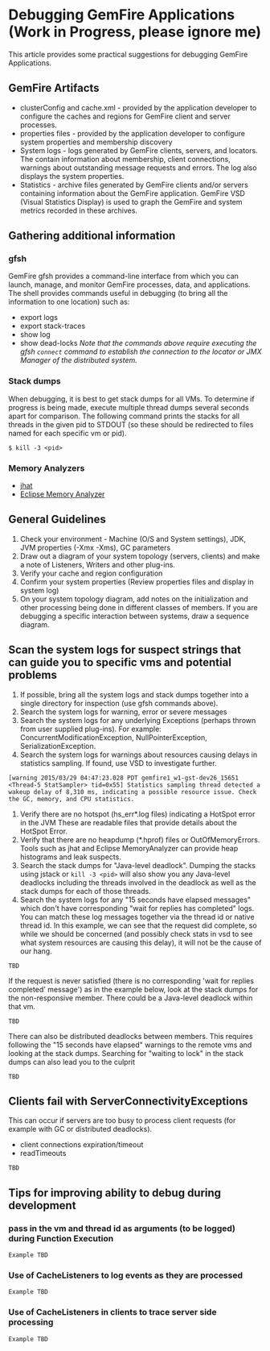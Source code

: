 # Debugging GemFire Applications (Work in Progress, please ignore me)

This article provides some practical suggestions for debugging GemFire Applications.

## GemFire Artifacts
* clusterConfig and cache.xml - provided by the application developer to configure the caches and regions for GemFire client and server processes.
* properties files - provided by the application developer to configure system properties and membership discovery
* System logs - logs generated by GemFire clients, servers, and locators. The contain information about membership, client connections, warnings about outstanding message requests and errors.  The log also displays the system properties.
* Statistics - archive files generated by GemFire clients and/or servers containing information about the GemFire application. GemFire VSD (Visual Statistics Display) is used to graph the GemFire and system metrics recorded in these archives. 

## Gathering additional information
### gfsh
GemFire gfsh provides a command-line interface from which you can launch, manage, and monitor GemFire processes, data, and applications.  The shell provides commands useful in debugging (to bring all the information to one location) such as:
* export logs
* export stack-traces
* show log
* show dead-locks
_Note that the commands above require executing the gfsh ```connect``` command to establish the connection to the locator or JMX Manager of the distributed system._

### Stack dumps
When debugging, it is best to get stack dumps for all VMs.  To determine if progress is being made, execute multiple thread dumps several seconds apart for comparison.  The following command prints the stacks for all threads in the given pid to STDOUT (so these should be redirected to files named for each specific vm or pid).
``` 
$ kill -3 <pid>
```
### Memory Analyzers
* [jhat](http://docs.oracle.com/javase/7/docs/technotes/tools/share/jhat.html)
* [Eclipse Memory Analyzer](https://eclipse.org/mat/)

## General Guidelines
1. Check your environment - Machine (O/S and System settings), JDK, JVM properties (-Xmx -Xms), GC parameters
1. Draw out a diagram of your system topology (servers, clients) and make a note of Listeners, Writers and other plug-ins.  
1. Verify your cache and region configuration
1. Confirm your system properties (Review properties files and display in system log)
1. On your system topology diagram, add notes on the initialization and other processing being done in different classes of members.  If you are debugging a specific interaction between systems, draw a sequence diagram.

## Scan the system logs for suspect strings that can guide you to specific vms and potential problems
1. If possible, bring all the system logs and stack dumps together into a single directory for inspection (use gfsh commands above).
1. Search the system logs for warning, error or severe messages
1. Search the system logs for any underlying Exceptions (perhaps thrown from user supplied plug-ins).  For example: ConcurrentModificationException, NullPointerException, SerializationException.
1. Search the system logs for warnings about resources causing delays in statistics sampling.  If found, use VSD to investigate further.
```
[warning 2015/03/29 04:47:23.028 PDT gemfire1_w1-gst-dev26_15651 <Thread-5 StatSampler> tid=0x55] Statistics sampling thread detected a wakeup delay of 8,310 ms, indicating a possible resource issue. Check the GC, memory, and CPU statistics.
```
1. Verify there are no hotspot (hs_err*.log files) indicating a HotSpot error in the JVM
These are readable files that provide details about the HotSpot Error.
1. Verify that there are no heapdump (*.hprof) files or OutOfMemoryErrors.
Tools such as jhat and Eclipse MemoryAnalyzer can provide heap histograms and leak suspects.
1. Search the stack dumps for "Java-level deadlock".  Dumping the stacks using jstack or ```kill -3 <pid>``` will also show you any Java-level deadlocks including the threads involved in the deadlock as well as the stack dumps for each of those threads.
1. Search the system logs for any "15 seconds have elapsed messages" which don't have corresponding "wait for replies has completed" logs.  You can match these log messages together via the thread id or native thread id.
In this example, we can see that the request did complete, so while we should be concerned (and possibly check stats in vsd to see what system resources are causing this delay), it will not be the cause of our hang.
```
TBD
```
If the request is never satisfied (there is no corresponding 'wait for replies completed' message') as in the example below, look at the stack dumps for the non-responsive member.  There could be a Java-level deadlock within that vm.
```
TBD 
```
There can also be distributed deadlocks between members.  This requires following the "15 seconds have elapsed" warnings to the remote vms and looking at the stack dumps.  Searching for "waiting to lock" in the stack dumps can also lead you to the culprit
```
TBD
```

## Clients fail with ServerConnectivityExceptions
This can occur if servers are too busy to process client requests (for example with GC or distributed deadlocks).
* client connections expiration/timeout
* readTimeouts
```
TBD
```

## Tips for improving ability to debug during development

### pass in the vm and thread id as arguments (to be logged) during Function Execution
```
Example TBD
```
### Use of CacheListeners to log events as they are processed
```
Example TBD
```
### Use of CacheListeners in clients to trace server side processing
```
Example TBD
```